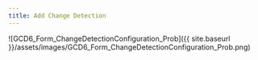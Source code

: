```yaml
---
title: Add Change Detection
---
```


![GCD6_Form_ChangeDetectionConfiguration_Prob]({{ site.baseurl }}/assets/images/GCD6_Form_ChangeDetectionConfiguration_Prob.png)

